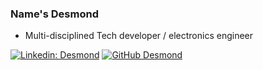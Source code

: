 ### Name's Desmond
- Multi-disciplined Tech developer / electronics engineer

[![Linkedin: Desmond](https://img.shields.io/badge/-nicoletaciobanu-blue?style=flat-square&logo=Linkedin&logoColor=white&link=https://www.linkedin.com/in/nicoletaciobanu/)](https://www.linkedin.com/in/desmond-ip-47a432102//)
[![GitHub Desmond](https://img.shields.io/github/followers/nicoletacalin?label=follow&style=social)](https://github.com/nicoletacalin)

<!--
**barrrricade/barrrricade** is a ✨ _special_ ✨ repository because its `README.md` (this file) appears on your GitHub profile.

Here are some ideas to get you started:

- 🔭 I’m currently working on ...
- 🌱 I’m currently learning ...
- 👯 I’m looking to collaborate on ...
- 🤔 I’m looking for help with ...
- 💬 Ask me about ...
- 📫 How to reach me: ...
- 😄 Pronouns: ...
- ⚡ Fun fact: ...
-->
